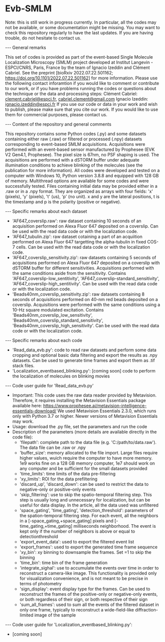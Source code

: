 # Evb-SMLM

Note: this is still work in progress currently. In particular, all the codes may not be available, or some documentation might be missing. You may want to check this repository regularly to have the last updates. If you are having trouble, do not hesitate to contact us.

--- General remarks

This set of codes is provided as part of the event-based Single Molecule Localization Microscopy (SMLM) project developed at Institut Langevin - ESPCI/CNRS, Paris, France by the team of Ignacio Izeddin and Clément Cabriel. See the preprint [bioRxiv 2022.07.22.501162; https://doi.org/10.1101/2022.07.22.501162] for more information.
Please use the following contact inforamtion if you would like to comment or contribute to our work, or if you have problems running the codes or questions about the technique or the data and processing steps:
    Clément Cabriel: clement.cabriel@espci.fr, cabriel.clement@gmail.com
    Ignacio Izeddin: ignacio.izeddin@espci.fr
If you use our code or data in your work and wish to publish, please make sure that you cite our work. If you would like to use them for commercial purposes, please contact us.
<!-- These codes and datasets is shared under the following licence [ADD LICENCE], all further work using them have to comply with the licencing terms. -->

--- Content of the repository and general comments

This repository contains some Python codes (.py) and some datasets containing either raw (.raw) or filtered or processed (.npy) datasets corresponding to event-based SMLM acquisitions.
Acquisitions were performed with an event-based sensor manufactured by Prophesee (EVK V2 Gen4.1, Prophesee). The pixel size is 67nm, no PSF shaping is used. The acquisitions are performed with a dSTORM buffer under adequate illumination conditions to achieve blinking of the molecules (see the publication for more information).
All codes were developed and tested on a computer with Windows 10, Python version 3.8.8 and equipped with 128 GB of memory. Multithread options are available for some codes and were successfully tested.
Files containing initial data may be provided either in a .raw or in a .npy format. They are organized as arrays with four fields: 'x' (pixels), 'y' (pixels), 't' (us), 'p' (no unit). x and y are the lateral positions, t is the timestamp and p is the polarity (positive or negative).

--- Specific remarks about each dataset

* 'AF647_coverslip.raw': raw dataset containing 10 seconds of an acquisition performed on Alexa Fluor 647 deposited on a coverslip. Can be used with the read data code or with the localization code.
* 'AF647_tubulin.zip': raw dataset cotaining a part of an acquiition performed on Alexa Fluor 647 targetting the alpha-tubulin in fixed COS-7 cells. Can be used with the read data code or with the localization code.
* 'AF647_coverslip_sensitivity.zip': raw datasets containing 5 seconds of acquisitions performed on Alexa Fluor 647 deposited on a coverslip  with dSTORM buffer for different sensitivities. Acquisitions performed with the same conditions aside from the sensitivity. Contains 'AF647_coverslip-low_sentitivity', 'AF647_coverslip-standard_sensitivity', 'AF647_coverslip-high_sentitivity'. Can be used with the read data code or with the localization code.
* 'Beads40nm_coverslip_sensitivity.zip': raw datasets containing 8 seconds of acquisitions performed on 40-nm red beads deposited on a coverslip. Acquisitions were performed with the same conditions using a 10-Hz square modulated excitation. Contains 'Beads40nm_coverslip_low_sensitivity', 'Beads40nm_coverslip_standard_sensitivity', 'Beads40nm_coverslip_high_sensitivity'. Can be used with the read data code or with the localization code.

--- Specific remarks about each code

* 'Read_data_evb.py': code to read raw datasets and perform some data cropping and optional basic data filtering and export the results as .npy datasets. Can be used to generate time frames and export them as .tif stack files.
* 'Localization_eventbased_blinking.py': [coming soon] code to perform the localization of molecules on blinking movies

--- Code user guide for 'Read_data_evb.py'

* Important: This code uses the raw data reader provided by Metavision. Therefore, it requires installing the Metavision Essentials package available here: https://www.prophesee.ai/metavision-intelligence-essentials-download/
  We used Metavision Essentials 2.3.0, which runs only with Python 3.7 or higher. Newer versions of Metavision Essentials may work.
* Usage: download the .py file, set the parameters and run the code
* Description of the parameters (more details are available directly in the code file):
    - 'filepath': complete path to the data file (e.g. 'C:/path/to/data.raw'). The data file can be .raw or .npy
    - 'buffer_size': memory allocated to the file import. Large files require higher values, wuich require the computer to have more memory. 1e9 works fine on a 128 GB memory computer, 1e7 should work on any computer and be sufficient for the small datasets provided
    - 'time_limits': time limits of the data pre-filtering
    - 'xy_limits': ROI for the data prefiltering
    - 'discard_up', 'discard_down': can be used to restrict the data to negative-only or positive-only events
    - 'skip_filtering': use to skip the spatio-temporal filtering step. This step is usually long and unnecessary for localization, but can be useful for data display. In the article, all the data used was unfiltered
    - 'space_gating', 'time_gating', 'detection_threshold': parameters of the spation-temporal filtering step. For each event, all the neighbors in a [-space_gating,+space_gating] pixels and [-time_gating,+time_gating] milliseconds neighborhood. The event is kept only if the number of neighbors is above or equal to detectionthreshold
    - 'export_event_data': used to export the filtered event list
    - 'export_frames': used to export the generated time frame sequence
    - 'xy_bin': xy binning to downsample the frames. Set =1 to skip the binning
    - 'time_bin': time bin of the frame generation
    - 'integrate_sighal': use to accumulate the events over time in order to reconstruct a camera-like image. This functionality is provided only for visualization convenience, and is not meant to be precise in terms of photometry
    - 'sign_display': event display type for the frames. Can be used to reconstruct the frames of the positive-only or negative-only events, or both regardless of their sign, or both respective of their sign
    - 'sum_all_frames': used to sum all the events of the filtered dataset in only one frame, typically to reconstruct a wide-field-like diffraction-limited image of the sample

--- Code user guide for 'Localization_eventbased_blinking.py':
* [coming soon]
